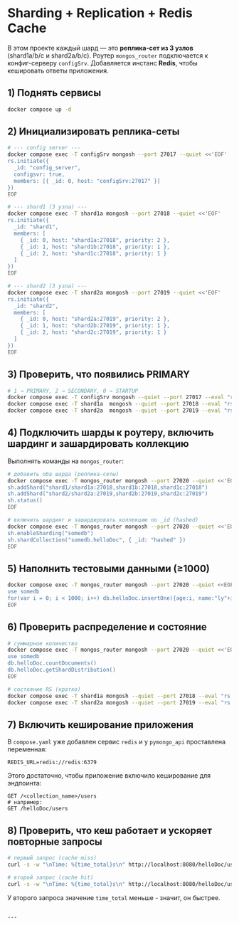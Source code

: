 # Sharding + Replication + Redis Cache

В этом проекте каждый шард — это **реплика-сет из 3 узлов** (shard1a/b/c и shard2a/b/c).
Роутер `mongos_router` подключается к конфиг-серверу `configSrv`. Добавляется инстанс **Redis**, чтобы кешировать ответы приложения.

## 1) Поднять сервисы
```bash
docker compose up -d
```

## 2) Инициализировать реплика-сеты
```bash
# --- config server ---
docker compose exec -T configSrv mongosh --port 27017 --quiet <<'EOF'
rs.initiate({
  _id: "config_server",
  configsvr: true,
  members: [{ _id: 0, host: "configSrv:27017" }]
})
EOF

# --- shard1 (3 узла) ---
docker compose exec -T shard1a mongosh --port 27018 --quiet <<'EOF'
rs.initiate({
  _id: "shard1",
  members: [
    { _id: 0, host: "shard1a:27018", priority: 2 },
    { _id: 1, host: "shard1b:27018", priority: 1 },
    { _id: 2, host: "shard1c:27018", priority: 1 }
  ]
})
EOF

# --- shard2 (3 узла) ---
docker compose exec -T shard2a mongosh --port 27019 --quiet <<'EOF'
rs.initiate({
  _id: "shard2",
  members: [
    { _id: 0, host: "shard2a:27019", priority: 2 },
    { _id: 1, host: "shard2b:27019", priority: 1 },
    { _id: 2, host: "shard2c:27019", priority: 1 }
  ]
})
EOF
```

## 3) Проверить, что появились PRIMARY
```bash
# 1 → PRIMARY, 2 → SECONDARY, 0 → STARTUP
docker compose exec -T configSrv mongosh --quiet --port 27017 --eval "rs.status().myState"
docker compose exec -T shard1a  mongosh --quiet --port 27018 --eval "rs.status().myState"
docker compose exec -T shard2a  mongosh --quiet --port 27019 --eval "rs.status().myState"
```

## 4) Подключить шарды к роутеру, включить шардинг и зашардировать коллекцию
Выполнять команды на `mongos_router`:
```bash
# добавить оба шарда (реплика-сеты)
docker compose exec -T mongos_router mongosh --port 27020 --quiet <<'EOF'
sh.addShard("shard1/shard1a:27018,shard1b:27018,shard1c:27018")
sh.addShard("shard2/shard2a:27019,shard2b:27019,shard2c:27019")
sh.status()
EOF

# включить шардинг и зашардировать коллекцию по _id (hashed)
docker compose exec -T mongos_router mongosh --port 27020 --quiet <<'EOF'
sh.enableSharding("somedb")
sh.shardCollection("somedb.helloDoc", { _id: "hashed" })
EOF
```

## 5) Наполнить тестовыми данными (≥1000)
```bash
docker compose exec -T mongos_router mongosh --port 27020 --quiet <<EOF
use somedb
for(var i = 0; i < 1000; i++) db.helloDoc.insertOne({age:i, name:"ly"+i})
EOF
```

## 6) Проверить распределение и состояние
```bash
# суммарное количество
docker compose exec -T mongos_router mongosh --port 27020 --quiet <<'EOF'
use somedb
db.helloDoc.countDocuments()
db.helloDoc.getShardDistribution()
EOF

# состояние RS (кратко)
docker compose exec -T shard1a mongosh --quiet --port 27018 --eval "rs.status().members.map(m=>m.stateStr)"
docker compose exec -T shard2a mongosh --quiet --port 27019 --eval "rs.status().members.map(m=>m.stateStr)"
```

## 7) Включить кеширование приложения
В `compose.yaml` уже добавлен сервис `redis` и у `pymongo_api` проставлена переменная:
```
REDIS_URL=redis://redis:6379
```
Этого достаточно, чтобы приложение включило кеширование для эндпоинта:
```
GET /<collection_name>/users
# например:
GET /helloDoc/users
```

## 8) Проверить, что кеш работает и ускоряет повторные запросы
```bash
# первый запрос (cache miss)
curl -s -w "\nTime: %{time_total}s\n" http://localhost:8080/helloDoc/users > /dev/null

# второй запрос (cache hit)
curl -s -w "\nTime: %{time_total}s\n" http://localhost:8080/helloDoc/users > /dev/null
```
У второго запроса значение `time_total` меньше - значит, он быстрее.
```

---

